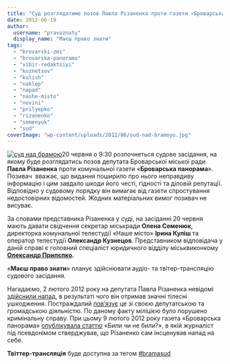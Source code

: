 ```yaml
---
title: "Суд розглядатиме позов Павла Різаненка проти газети «Броварська панорама»"
date: 2012-06-19
author: 
  username: "pravoznaty"
  display_name: "Маєш право знати"
tags: 
  - "brovarski-zmi"
  - "brovarska-panorama"
  - "vibir-redaktsiyi"
  - "kuznetsov"
  - "kulish"
  - "naklep"
  - "napad"
  - "nashe-misto"
  - "novini"
  - "prilyepko"
  - "rizanenko"
  - "semenyuk"
  - "sud"
coverImage: "wp-content/uploads/2012/06/sud-nad-bramoyu.jpg"
---
```


[![](https://mpz.brovary.org/wp-content/uploads/2012/06/sud-nad-bramoyu.jpg "суд над брамою")](https://mpz.brovary.org/wp-content/uploads/2012/06/sud-nad-bramoyu.jpg)20 червня о 9:30 розпочнеться судове засідання, на якому буде розглядатись позов депутата Броварської міської ради **Павла Різаненка** проти комунальної газети «**Броварська панорама**». Позивач  вважає, що видання поширило про нього неправдиву інформацію і цим завдало шкоди його честі, гідності та діловій репутації. Відповідно у судовому порядку він вимагає від газети спростування недостовірних відомостей. Жодних матеріальних вимог позивач не висуває.

За словами представника Різаненка у суді, на засіданні 20 червня мають давати свідчення секретар міськради **Олена Семенюк**, директорка комунальної телестудії «Наше місто» **Ірина Куліш** та оператор телестудії **Олександр Кузнецов**. Представником відповідача у даній справі є головний спеціаліст юридичного відділу міськвиконкому **[Олександр Прилєпко](https://mpz.brovary.org/prilyepko-telepenko-ta-glasnist-sudovogo-protsesu-video/).**

«**Маєш право знати**» планує здійснювати аудіо- та твітер-трансляцію судового засідання.

Нагадаємо, 2 лютого 2012 року на депутата Павла Різаненка невідомі [здійснили напад](https://mpz.brovary.org/pobito-opozitsiynogo-deputata-brovar/), в результаті чого він отримав значні тілесні ушкодження. Постраждалий [пов’язує](http://rizanenko.org/ya-povyazuyu-napad-vyklyuchno-z-deputatskoyu-diyalnistyu.html) це зі своєю депутатською та громадською діяльністю. По даному факту міліцією було порушено кримінальну справу. При цьому 9 лютого 2012 року газета «Броварська панорама» [опублікувала статтю](https://mpz.brovary.org/paralelni-realnosti-brovarskoyi-p/) «Били чи не били?», в якій журналіст під псевдонімом стверджував, що Різаненко сам інсценував напад на себе.

**Твіттер-трансляція** буде доступна за тегом [#bramasud](https://twitter.com/search/bramasud "Твіттер #bramasud") 

<script charset="utf-8" type="text/javascript" src="http://widgets.twimg.com/j/2/widget.js"></script>

<script type="text/javascript">// <![CDATA[ new TWTR.Widget({ version: 2, type: 'search', search: 'bramasud', interval: 30000, title: 'Судове засідання: Різаненко проти Броварської панорами', subject: 'Маєш Право Знати Бровари', width: 'auto', height: 250, theme: { shell: { background: '#8ec1da', color: '#ffffff' }, tweets: { background: '#ffffff', color: '#444444', links: '#1985b5' } }, features: { scrollbar: true, loop: false, live: true, behavior: 'default' } }).render().start(); // ]]></script>
